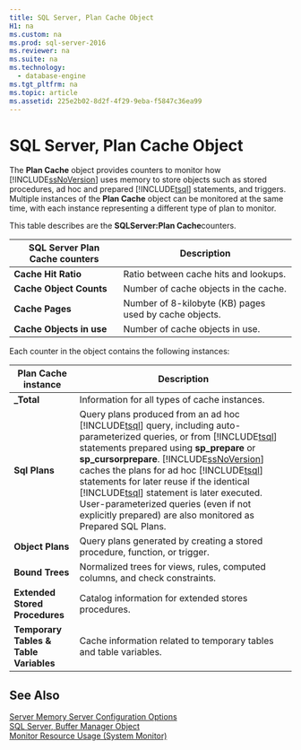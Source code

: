 ```yaml
---
title: SQL Server, Plan Cache Object
H1: na
ms.custom: na
ms.prod: sql-server-2016
ms.reviewer: na
ms.suite: na
ms.technology: 
  - database-engine
ms.tgt_pltfrm: na
ms.topic: article
ms.assetid: 225e2b02-8d2f-4f29-9eba-f5847c36ea99
---
```

# SQL Server, Plan Cache Object
  The **Plan Cache** object provides counters to monitor how [!INCLUDE[ssNoVersion](../../Token/Other/ssNoVersion_md.md)] uses memory to store objects such as stored procedures, ad hoc and prepared [!INCLUDE[tsql](../../Token/Other/tsql_md.md)] statements, and triggers. Multiple instances of the **Plan Cache** object can be monitored at the same time, with each instance representing a different type of plan to monitor.  
  
 This table describes are the **SQLServer:Plan Cache**counters.  
  
|SQL Server Plan Cache counters|Description|  
|------------------------------------|-----------------|  
|**Cache Hit Ratio**|Ratio between cache hits and lookups.|  
|**Cache Object Counts**|Number of cache objects in the cache.|  
|**Cache Pages**|Number of 8\-kilobyte \(KB\) pages used by cache objects.|  
|**Cache Objects in use**|Number of cache objects in use.|  
  
 Each counter in the object contains the following instances:  
  
|Plan Cache instance|Description|  
|-------------------------|-----------------|  
|**\_Total**|Information for all types of cache instances.|  
|**Sql Plans**|Query plans produced from an ad hoc [!INCLUDE[tsql](../../Token/Other/tsql_md.md)] query, including auto\-parameterized queries, or from [!INCLUDE[tsql](../../Token/Other/tsql_md.md)] statements prepared using **sp\_prepare** or **sp\_cursorprepare**. [!INCLUDE[ssNoVersion](../../Token/Other/ssNoVersion_md.md)] caches the plans for ad hoc [!INCLUDE[tsql](../../Token/Other/tsql_md.md)] statements for later reuse if the identical [!INCLUDE[tsql](../../Token/Other/tsql_md.md)] statement is later executed. User\-parameterized queries \(even if not explicitly prepared\) are also monitored as Prepared SQL Plans.|  
|**Object Plans**|Query plans generated by creating a stored procedure, function, or trigger.|  
|**Bound Trees**|Normalized trees for views, rules, computed columns, and check constraints.|  
|**Extended Stored Procedures**|Catalog information for extended stores procedures.|  
|**Temporary Tables & Table Variables**|Cache information related to temporary tables and table variables.|  
  
## See Also  
 [Server Memory Server Configuration Options](../../Topics/TopicNameNotContainA/Server-Memory-Server-Configuration-Options.md)   
 [SQL Server, Buffer Manager Object](../../Topics/TopicNameNotContainA/SQL-Server--Buffer-Manager-Object.md)   
 [Monitor Resource Usage &#40;System Monitor&#41;](../../Topics/TopicNameNotContainA/Monitor-Resource-Usage--System-Monitor-.md)  
  
  